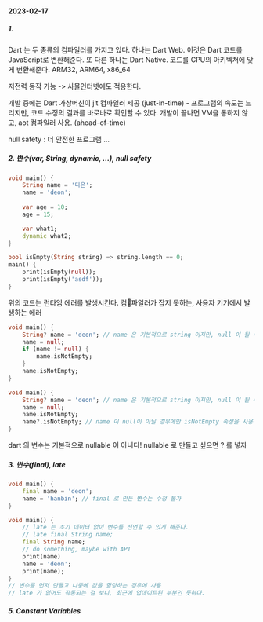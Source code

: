 

#### 2023-02-17

##### 1.

Dart 는 두 종류의 컴파일러를 가지고 있다. 하나는 Dart Web. 이것은 Dart 코드를 JavaScript로 변환해준다. 또 다른 하나는 Dart Native. 코드를 CPU의 아키텍쳐에 맞게 변환해준다. ARM32, ARM64, x86_64

저전력 동작 가능 -> 사물인터넷에도 적용한다.

개발 중에는 Dart 가상머신이 jit 컴파일러 제공 (just-in-time) - 프로그램의 속도는 느리지만, 코드 수정의 결과를 바로바로 확인할 수 있다. 개발이 끝나면 VM을 통하지 않고, aot 컴파일러 사용. (ahead-of-time)

null safety : 더 안전한 프로그램 ...



##### 2. 변수(var, String, dynamic, ...), null safety

```dart
void main() {
    String name = '디온';
    name = 'deon';
    
    var age = 10;
    age = 15;

    var what1;
    dynamic what2;
}
```

```dart
bool isEmpty(String string) => string.length == 0;
main() {
    print(isEmpty(null));
    print(isEmpty('asdf'));
}
```

위의 코드는 런타임 에러를 발생시킨다. 컴파일러가 잡지 못하는, 사용자 기기에서 발생하는 에러

```dart
void main() {
    String? name = 'deon'; // name 은 기본적으로 string 이지만, null 이 될 수도 있음 (null safety)
    name = null;
    if (name != null) {
        name.isNotEmpty;
    }
    name.isNotEmpty;
}
```

```dart
void main() {
    String? name = 'deon'; // name 은 기본적으로 string 이지만, null 이 될 수도 있음 (null safety)
    name = null;
    name.isNotEmpty;
    name?.isNotEmpty; // name 이 null이 아닐 경우에만 isNotEmpty 속성을 사용
}
```

dart 의 변수는 기본적으로 nullable 이 아니다! nullable 로 만들고 싶으면 ? 를 넣자



##### 3. 변수(final), late

```dart
void main() {
    final name = 'deon';
    name = 'hanbin'; // final 로 만든 변수는 수정 불가
}
```

```dart
void main() {
    // late 는 초기 데이터 없이 변수를 선언할 수 있게 해준다.
    // late final String name;
    final String name;
    // do something, maybe with API
    print(name)
    name = 'deon';
    print(name);
}
// 변수를 먼저 만들고 나중에 값을 할당하는 경우에 사용
// late 가 없어도 작동되는 걸 보니, 최근에 업데이트된 부분인 듯하다.
```

##### 5. Constant Variables


